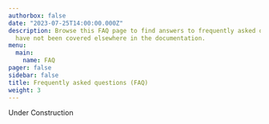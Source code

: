 ```yaml
---
authorbox: false
date: "2023-07-25T14:00:00.000Z"
description: Browse this FAQ page to find answers to frequently asked questions that
  have not been covered elsewhere in the documentation.
menu:
  main:
    name: FAQ
pager: false
sidebar: false
title: Frequently asked questions (FAQ)
weight: 3
---
```


Under Construction
